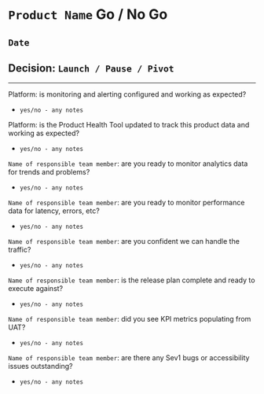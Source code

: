 # `Product Name` Go / No Go 
## `Date`

## Decision: `Launch / Pause / Pivot`

---

Platform: is monitoring and alerting configured and working as expected?
- `yes/no - any notes`

Platform: is the Product Health Tool updated to track this product data and working as expected?
- `yes/no - any notes`

`Name of responsible team member`: are you ready to monitor analytics data for trends and problems?
- `yes/no - any notes`

`Name of responsible team member`: are you ready to monitor performance data for latency, errors, etc?
- `yes/no - any notes`

`Name of responsible team member`: are you confident we can handle the traffic?
- `yes/no - any notes`

`Name of responsible team member`: is the release plan complete and ready to execute against?
- `yes/no - any notes`

`Name of responsible team member`: did you see KPI metrics populating from UAT?
- `yes/no - any notes`

`Name of responsible team member`: are there any Sev1 bugs or accessibility issues outstanding?
- `yes/no - any notes`

<!--`Name of responsible team member`: is contact center ready to handle potential calls that may come in about preview.va.gov?
- `yes/no - any notes`~-->
